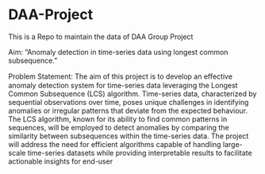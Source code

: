 # DAA-Project
This is a Repo to maintain the data of DAA Group Project

Aim: “Anomaly detection in time-series data using longest common subsequence.”

Problem Statement: The aim of this project is to develop an eﬀective anomaly detection system for time-series data leveraging the Longest Common Subsequence (LCS) algorithm. Time-series data, characterized by sequential observations over time, poses unique challenges in identifying anomalies or irregular patterns that deviate from the expected behaviour. The LCS algorithm, known for its ability to find common patterns in sequences, will be employed to detect anomalies by comparing the similarity between subsequences within the time-series data. The project will address the need for efficient algorithms capable of handling large-scale time-series datasets while providing interpretable results to facilitate actionable insights for end-user

